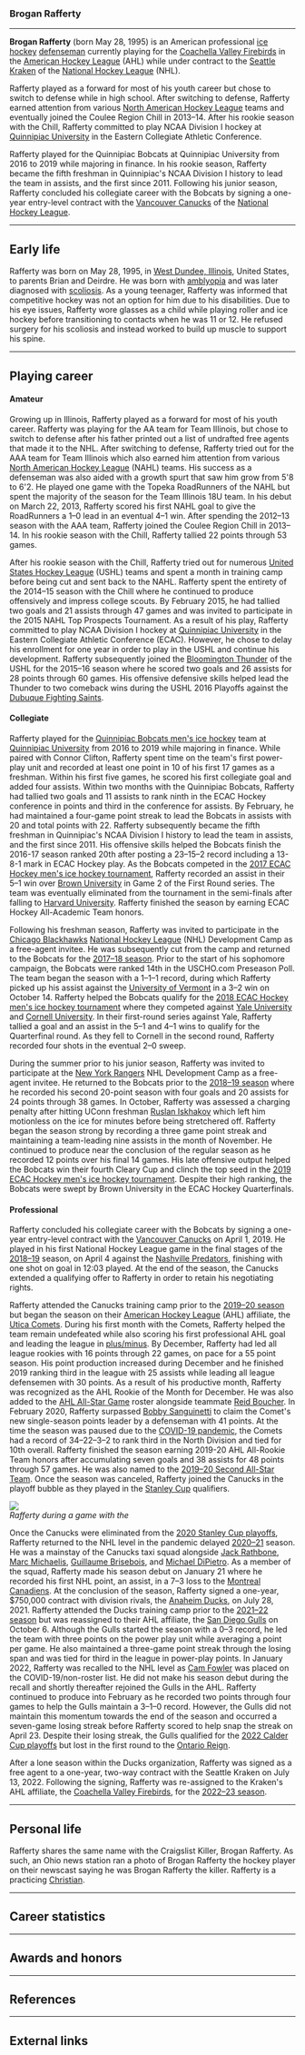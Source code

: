 ### Brogan Rafferty

-----------------------  

  
**Brogan Rafferty** (born May 28, 1995) is an American professional [ice hockey](https://en.wikipedia.org/wiki/Ice_hockey) [defenseman](https://en.wikipedia.org/wiki/Defenceman) currently playing for the [Coachella Valley Firebirds](https://en.wikipedia.org/wiki/Coachella_Valley_Firebirds) in the [American Hockey League](https://en.wikipedia.org/wiki/American_Hockey_League) (AHL) while under contract to the [Seattle Kraken](https://en.wikipedia.org/wiki/Seattle_Kraken) of the [National Hockey League](https://en.wikipedia.org/wiki/National_Hockey_League) (NHL).
  
Rafferty played as a forward for most of his youth career but chose to switch to defense while in high school. After switching to defense, Rafferty earned attention from various [North American Hockey League](https://en.wikipedia.org/wiki/North_American_Hockey_League) teams and eventually joined the Coulee Region Chill in 2013–14. After his rookie season with the Chill, Rafferty committed to play NCAA Division I hockey at [Quinnipiac University](https://en.wikipedia.org/wiki/Quinnipiac_Bobcats_men%27s_ice_hockey) in the Eastern Collegiate Athletic Conference.
  
Rafferty played for the Quinnipiac Bobcats at Quinnipiac University from 2016 to 2019 while majoring in finance. In his rookie season, Rafferty became the fifth freshman in Quinnipiac's NCAA Division I history to lead the team in assists, and the first since 2011. Following his junior season, Rafferty concluded his collegiate career with the Bobcats by signing a one-year entry-level contract with the [Vancouver Canucks](https://en.wikipedia.org/wiki/Vancouver_Canucks) of the [National Hockey League](https://en.wikipedia.org/wiki/National_Hockey_League).


 -----------------------
  
  
## Early life
  
Rafferty was born on May 28, 1995, in [West Dundee, Illinois](https://en.wikipedia.org/wiki/West_Dundee,_Illinois), United States, to parents Brian and Deirdre. He was born with [amblyopia](https://en.wikipedia.org/wiki/Amblyopia) and was later diagnosed with [scoliosis](https://en.wikipedia.org/wiki/Scoliosis). As a young teenager, Rafferty was informed that competitive hockey was not an option for him due to his disabilities. Due to his eye issues, Rafferty wore glasses as a child while playing roller and ice hockey before transitioning to contacts when he was 11 or 12. He refused surgery for his scoliosis and instead worked to build up muscle to support his spine.


 -----------------------
  
  
## Playing career
  
  
#### Amateur
  
Growing up in Illinois, Rafferty played as a forward for most of his youth career. Rafferty was playing for the AA team for Team Illinois, but chose to switch to defense after his father printed out a list of undrafted free agents that made it to the NHL. After switching to defense, Rafferty tried out for the AAA team for Team Illinois which also earned him attention from various [North American Hockey League](https://en.wikipedia.org/wiki/North_American_Hockey_League) (NAHL) teams. His success as a defenseman was also aided with a growth spurt that saw him grow from 5'8 to 6'2. He played one game with the Topeka RoadRunners of the NAHL but spent the majority of the season for the Team Illinois 18U team. In his debut on March 22, 2013, Rafferty scored his first NAHL goal to give the RoadRunners a 1–0 lead in an eventual 4–1 win. After spending the 2012–13 season with the AAA team, Rafferty joined the Coulee Region Chill in 2013–14. In his rookie season with the Chill, Rafferty tallied 22 points through 53 games.
  
After his rookie season with the Chill, Rafferty tried out for numerous [United States Hockey League](https://en.wikipedia.org/wiki/United_States_Hockey_League) (USHL) teams and spent a month in training camp before being cut and sent back to the NAHL. Rafferty spent the entirety of the 2014–15 season with the Chill where he continued to produce offensively and impress college scouts. By February 2015, he had tallied two goals and 21 assists through 47 games and was invited to participate in the 2015 NAHL Top Prospects Tournament. As a result of his play, Rafferty committed to play NCAA Division I hockey at [Quinnipiac University](https://en.wikipedia.org/wiki/Quinnipiac_Bobcats_men%27s_ice_hockey) in the Eastern Collegiate Athletic Conference (ECAC). However, he chose to delay his enrollment for one year in order to play in the USHL and continue his development. Rafferty subsequently joined the [Bloomington Thunder](https://en.wikipedia.org/wiki/Central_Illinois_Flying_Aces) of the USHL for the 2015–16 season where he scored two goals and 26 assists for 28 points through 60 games. His offensive defensive skills helped lead the Thunder to two comeback wins during the USHL 2016 Playoffs against the [Dubuque Fighting Saints](https://en.wikipedia.org/wiki/Dubuque_Fighting_Saints).
  
  
#### Collegiate
  
Rafferty played for the [Quinnipiac Bobcats men's ice hockey](https://en.wikipedia.org/wiki/Quinnipiac_Bobcats_men%27s_ice_hockey) team at [Quinnipiac University](https://en.wikipedia.org/wiki/Quinnipiac_University) from 2016 to 2019 while majoring in finance. While paired with Connor Clifton, Rafferty spent time on the team's first power-play unit and recorded at least one point in 10 of his first 17 games as a freshman. Within his first five games, he scored his first collegiate goal and added four assists. Within two months with the Quinnipiac Bobcats, Rafferty had tallied two goals and 11 assists to rank ninth in the ECAC Hockey conference in points and third in the conference for assists. By February, he had maintained a four-game point streak to lead the Bobcats in assists with 20 and total points with 22. Rafferty subsequently became the fifth freshman in Quinnipiac's NCAA Division I history to lead the team in assists, and the first since 2011. His offensive skills helped the Bobcats finish the 2016-17 season ranked 20th after posting a 23–15–2 record including a 13-8-1 mark in ECAC Hockey play. As the Bobcats competed in the [2017 ECAC Hockey men's ice hockey tournament](https://en.wikipedia.org/wiki/2017_ECAC_Hockey_men%27s_ice_hockey_tournament), Rafferty recorded an assist in their 5–1 win over [Brown University](https://en.wikipedia.org/wiki/Brown_University) in Game 2 of the First Round series. The team was eventually eliminated from the tournament in the semi-finals after falling to [Harvard University](https://en.wikipedia.org/wiki/Harvard_University). Rafferty finished the season by earning ECAC Hockey All-Academic Team honors.
  
Following his freshman season, Rafferty was invited to participate in the [Chicago Blackhawks](https://en.wikipedia.org/wiki/Chicago_Blackhawks) [National Hockey League](https://en.wikipedia.org/wiki/National_Hockey_League) (NHL) Development Camp as a free-agent invitee. He was subsequently cut from the camp and returned to the Bobcats for the [2017–18 season](https://en.wikipedia.org/wiki/2017%E2%80%9318_NCAA_Division_I_men%27s_ice_hockey_season). Prior to the start of his sophomore campaign, the Bobcats were ranked 14th in the USCHO.com Preseason Poll. The team began the season with a 1–1–1 record, during which Rafferty picked up his assist against the [University of Vermont](https://en.wikipedia.org/wiki/University_of_Vermont) in a 3–2 win on October 14. Rafferty helped the Bobcats qualify for the [2018 ECAC Hockey men's ice hockey tournament](https://en.wikipedia.org/wiki/2018_ECAC_Hockey_men%27s_ice_hockey_tournament) where they competed against [Yale University](https://en.wikipedia.org/wiki/Yale_University) and [Cornell University](https://en.wikipedia.org/wiki/Cornell_University). In their first-round series against Yale, Rafferty tallied a goal and an assist in the 5–1 and 4–1 wins to qualify for the Quarterfinal round. As they fell to Cornell in the second round, Rafferty recorded four shots in the eventual 2–0 sweep.
  
During the summer prior to his junior season, Rafferty was invited to participate at the [New York Rangers](https://en.wikipedia.org/wiki/New_York_Rangers) NHL Development Camp as a free-agent invitee. He returned to the Bobcats prior to the [2018–19 season](https://en.wikipedia.org/wiki/2018%E2%80%9319_NCAA_Division_I_men%27s_ice_hockey_season) where he recorded his second 20-point season with four goals and 20 assists for 24 points through 38 games. In October, Rafferty was assessed a charging penalty after hitting UConn freshman [Ruslan Iskhakov](https://en.wikipedia.org/w/index.php?title=Ruslan_Iskhakov&action=edit&redlink=1) which left him motionless on the ice for minutes before being stretchered off. Rafferty began the season strong by recording a three game point streak and maintaining a team-leading nine assists in the month of November. He continued to produce near the conclusion of the regular season as he recorded 12 points over his final 14 games. His late offensive output helped the Bobcats win their fourth Cleary Cup and clinch the top seed in the [2019 ECAC Hockey men's ice hockey tournament](https://en.wikipedia.org/wiki/2019_ECAC_Hockey_men%27s_ice_hockey_tournament). Despite their high ranking, the Bobcats were swept by Brown University in the ECAC Hockey Quarterfinals.
  
  
#### Professional
  
Rafferty concluded his collegiate career with the Bobcats by signing a one-year entry-level contract with the [Vancouver Canucks](https://en.wikipedia.org/wiki/Vancouver_Canucks) on April 1, 2019. He played in his first National Hockey League game in the final stages of the [2018–19](https://en.wikipedia.org/wiki/2018%E2%80%9319_NHL_season) season, on April 4 against the [Nashville Predators](https://en.wikipedia.org/wiki/Nashville_Predators), finishing with one shot on goal in 12:03 played. At the end of the season, the Canucks extended a qualifying offer to Rafferty in order to retain his negotiating rights.
  
Rafferty attended the Canucks training camp prior to the [2019–20 season](https://en.wikipedia.org/wiki/2019%E2%80%9320_NHL_season) but began the season on their [American Hockey League](https://en.wikipedia.org/wiki/American_Hockey_League) (AHL) affiliate, the [Utica Comets](https://en.wikipedia.org/wiki/Utica_Comets). During his first month with the Comets, Rafferty helped the team remain undefeated while also scoring his first professional AHL goal and leading the league in [plus/minus](https://en.wikipedia.org/wiki/Plus/minus). By December, Rafferty had led all league rookies with 16 points through 22 games, on pace for a 55 point season. His point production increased during December and he finished 2019 ranking third in the league with 25 assists while leading all league defensemen with 30 points. As a result of his productive month, Rafferty was recognized as the AHL Rookie of the Month for December. He was also added to the [AHL All-Star Game](https://en.wikipedia.org/wiki/AHL_All-Star_Game) roster alongside teammate [Reid Boucher](https://en.wikipedia.org/wiki/Reid_Boucher). In February 2020, Rafferty surpassed [Bobby Sanguinetti](https://en.wikipedia.org/wiki/Bobby_Sanguinetti) to claim the Comet's new single-season points leader by a defenseman with 41 points. At the time the season was paused due to the [COVID-19 pandemic](https://en.wikipedia.org/wiki/COVID-19_pandemic), the Comets had a record of 34–22–3–2 to rank third in the North Division and tied for 10th overall. Rafferty finished the season earning 2019-20 AHL All-Rookie Team honors after accumulating seven goals and 38 assists for 48 points through 57 games. He was also named to the [2019–20 Second All-Star Team](https://en.wikipedia.org/wiki/2019%E2%80%9320_AHL_season#All-Star_Teams). Once the season was canceled, Rafferty joined the Canucks in the playoff bubble as they played in the [Stanley Cup](https://en.wikipedia.org/wiki/Stanley_Cup) qualifiers.

![](https://upload.wikimedia.org/wikipedia/commons/thumb/3/38/Brogan_Rafferty_%281%29.jpg/220px-Brogan_Rafferty_%281%29.jpg)  
*Rafferty during a game with the*
  
Once the Canucks were eliminated from the [2020 Stanley Cup playoffs](https://en.wikipedia.org/wiki/2020_Stanley_Cup_playoffs), Rafferty returned to the NHL level in the pandemic delayed [2020–21](https://en.wikipedia.org/wiki/2020%E2%80%9321_NHL_season) season. He was a mainstay of the Canucks taxi squad alongside [Jack Rathbone](https://en.wikipedia.org/wiki/Jack_Rathbone), [Marc Michaelis](https://en.wikipedia.org/wiki/Marc_Michaelis), [Guillaume Brisebois](https://en.wikipedia.org/wiki/Guillaume_Brisebois), and [Michael DiPietro](https://en.wikipedia.org/wiki/Michael_DiPietro). As a member of the squad, Rafferty made his season debut on January 21 where he recorded his first NHL point, an assist, in a 7–3 loss to the [Montreal Canadiens](https://en.wikipedia.org/wiki/Montreal_Canadiens). At the conclusion of the season, Rafferty signed a one-year, $750,000 contract with division rivals, the [Anaheim Ducks](https://en.wikipedia.org/wiki/Anaheim_Ducks), on July 28, 2021. Rafferty attended the Ducks training camp prior to the [2021–22 season](https://en.wikipedia.org/wiki/2021%E2%80%9322_NHL_season) but was reassigned to their AHL affiliate, the [San Diego Gulls](https://en.wikipedia.org/wiki/San_Diego_Gulls) on October 6. Although the Gulls started the season with a 0–3 record, he led the team with three points on the power play unit while averaging a point per game. He also maintained a three-game point streak through the losing span and was tied for third in the league in power-play points. In January 2022, Rafferty was recalled to the NHL level as [Cam Fowler](https://en.wikipedia.org/wiki/Cam_Fowler) was placed on the COVID-19/non-roster list. He did not make his season debut during the recall and shortly thereafter rejoined the Gulls in the AHL. Rafferty continued to produce into February as he recorded two points through four games to help the Gulls maintain a 3–1–0 record. However, the Gulls did not maintain this momentum towards the end of the season and occurred a seven-game losing streak before Rafferty scored to help snap the streak on April 23. Despite their losing streak, the Gulls qualified for the [2022 Calder Cup playoffs](https://en.wikipedia.org/wiki/2022_Calder_Cup_playoffs) but lost in the first round to the [Ontario Reign](https://en.wikipedia.org/wiki/Ontario_Reign).
  
After a lone season within the Ducks organization, Rafferty was signed as a free agent to a one-year, two-way contract with the Seattle Kraken on July 13, 2022. Following the signing, Rafferty was re-assigned to the Kraken's AHL affiliate, the [Coachella Valley Firebirds](https://en.wikipedia.org/wiki/Coachella_Valley_Firebirds), for the [2022–23 season](https://en.wikipedia.org/wiki/2022%E2%80%9323_AHL_season).


 -----------------------
  
  
## Personal life
  
Rafferty shares the same name with the Craigslist Killer, Brogan Rafferty. As such, an Ohio news station ran a photo of Brogan Rafferty the hockey player on their newscast saying he was Brogan Rafferty the killer. Rafferty is a practicing [Christian](https://en.wikipedia.org/wiki/Christian).


 -----------------------
  
  
## Career statistics


 -----------------------
  
  
## Awards and honors


 -----------------------
  
  
## References


 -----------------------
  
  
## External links
